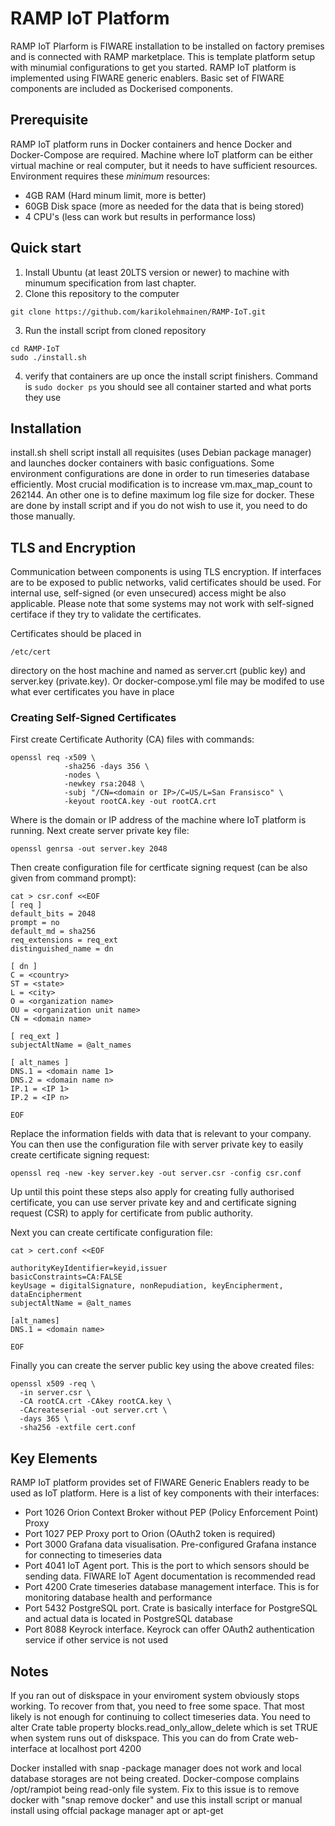 # RAMP IoT Platform
RAMP IoT Plarform is FIWARE installation to be installed on factory premises and is connected with RAMP marketplace. This is 
template platform setup with minumial configurations to get you started. RAMP IoT platform is implemented using FIWARE generic enablers. 
Basic set of FIWARE components are included as Dockerised components. 

## Prerequisite
RAMP IoT platform runs in Docker containers and hence Docker and Docker-Compose are required. Machine where IoT platform can be either virtual machine or real computer, but it needs to have sufficient resources. Environment requires these _minimum_ resources:
- 4GB RAM (Hard minum limit, more is better)
- 60GB Disk space (more as needed for the data that is being stored)
- 4 CPU's (less can work but results in performance loss)

## Quick start
1. Install Ubuntu (at least 20LTS version or newer) to machine with minumum specification from last chapter. 
2. Clone this repository to the computer 
```
git clone https://github.com/karikolehmainen/RAMP-IoT.git
````
3. Run the install script from cloned repository 
```
cd RAMP-IoT
sudo ./install.sh
````
4. verify that containers are up once the install script finishers. Command is ```sudo docker ps``` you should see all container started and what ports they use


## Installation
install.sh shell script install all requisites (uses Debian package manager) and launches docker containers with 
basic configuations. Some environment configurations are done in order to run timeseries database efficiently. Most crucial 
modification is to increase vm.max_map_count to 262144. An other one is to define maximum log file size for docker. These are 
done by install script and if you do not wish to use it, you need to do those manually.

## TLS and Encryption
Communication between components is using TLS encryption. If interfaces are to be exposed to public networks, valid certificates should be used.
For internal use, self-signed (or even unsecured) access might be also applicable. Please note that some systems may not work with self-signed certiface if they 
try to validate the certificates. 

Certificates should be placed in 
```
/etc/cert
```
directory on the host machine and named as server.crt (public key) and server.key (private.key). Or docker-compose.yml file may be modifed to use what ever certificates you have in place

### Creating Self-Signed Certificates
First create Certificate Authority (CA) files with commands:
````
openssl req -x509 \
            -sha256 -days 356 \
            -nodes \
            -newkey rsa:2048 \
            -subj "/CN=<domain or IP>/C=US/L=San Fransisco" \
            -keyout rootCA.key -out rootCA.crt
````
Where <domain or IP> is the domain or IP address of the machine where IoT platform is running. 
Next create server private key file:
  ````
  openssl genrsa -out server.key 2048
  ````
  
Then create configuration file for certficate signing request (can be also given from command prompt):
`````
cat > csr.conf <<EOF
[ req ]
default_bits = 2048
prompt = no
default_md = sha256
req_extensions = req_ext
distinguished_name = dn

[ dn ]
C = <country>
ST = <state>
L = <city>
O = <organization name>
OU = <organization unit name>
CN = <domain name>

[ req_ext ]
subjectAltName = @alt_names

[ alt_names ]
DNS.1 = <domain name 1>
DNS.2 = <domain name n>
IP.1 = <IP 1>
IP.2 = <IP n> 

EOF
`````
Replace the information fields with data that is relevant to your company. You can then use the configuration file with server private key to easily create certificate signing request:
  ````
  openssl req -new -key server.key -out server.csr -config csr.conf
  ````
Up until this point these steps also apply for creating fully authorised certificate, you can use server private key and and certificate signing request (CSR) to apply for certificate from 
public authority. 
  
Next you can create certificate configuration file:
````
cat > cert.conf <<EOF

authorityKeyIdentifier=keyid,issuer
basicConstraints=CA:FALSE
keyUsage = digitalSignature, nonRepudiation, keyEncipherment, dataEncipherment
subjectAltName = @alt_names

[alt_names]
DNS.1 = <domain name>

EOF
````
Finally you can create the server public key using the above created files:
  ````
  openssl x509 -req \
    -in server.csr \
    -CA rootCA.crt -CAkey rootCA.key \
    -CAcreateserial -out server.crt \
    -days 365 \
    -sha256 -extfile cert.conf
  ````
 
## Key Elements
RAMP IoT platform provides set of FIWARE Generic Enablers ready to be used as IoT platform. Here is a list of key components with their interfaces:
* Port 1026 Orion Context Broker without PEP (Policy Enforcement Point) Proxy
* Port 1027 PEP Proxy port to Orion (OAuth2 token is required) 
* Port 3000 Grafana data visualisation. Pre-configured Grafana instance for connecting to timeseries data
* Port 4041 IoT Agent port. This is the port to which sensors should be sending data. FIWARE IoT Agent documentation is recommended read
* Port 4200 Crate timeseries database management interface. This is for monitoring database health and performance
* Port 5432 PostgreSQL port. Crate is basically interface for PostgreSQL and actual data is located in PostgreSQL database
* Port 8088 Keyrock interface. Keyrock can offer OAuth2 authentication service if other service is not used

## Notes
If you ran out of diskspace in your enviroment system obviously stops working. To recover from that, you need to free some space. 
That most likely is not enough for continuing to collect timeseries data. You need to alter Crate table property 
blocks.read_only_allow_delete which is set TRUE when system runs out of diskspace. This you can do from Crate web-interface at 
localhost port 4200

Docker installed with snap -package manager does not work and local database storages are not being created. Docker-compose complains /opt/rampiot being read-only file system. Fix to this issue is to remove docker with "snap remove docker" and use this install script or manual install using offcial package manager apt or apt-get




